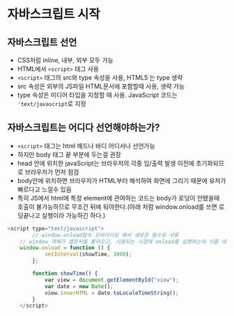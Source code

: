 # 자바스크립트 시작

## 자바스크립트 선언

- CSS처럼 inline, 내부, 외부 모두 가능
- HTML에서 `<script>` 태그 사용
- `<script>` 태그의 src와 type 속성을 사용, HTML5 는 type 생략
- src 속성은 외부의 JS파일 HTML문서에 포함할때 사용, 생략 가능
- type 속성은 미디어 타입을 지정할 때 사용. JavaScript 코드는 `'text/javascript`로 지정

## 자바스크립트는 어디다 선언해야하는가?

- `<script>` 태그는 html 헤드나 바디 어디서나 선언가능
- 하지만 body 태그 끝 부분에 두는걸 권장
- head 안에 위치한 javaScript는 브라우저의 각종 입/출력 발생 이전에 초기화되므로 브라우저가 먼저 점검
- body안에 위치하면 브라우저가 HTML부터 해석하여 화면에 그리기 때문에 유저가 빠르다고 느낄수 있음
- 특히 JS에서 html에 특정 element에 관여하는 코드는 body가 로딩이 안됐을때 호출이 불가능하므로 무조건 뒤에 둬야한다.(아래 처럼 window.onload를 쓰면 로딩끝나고 실행이라 가능하긴 하다.)

```js
<script type="text/javascript">
		// window.onload함수 오버라이딩 해서 새로운 함수로 사용
    // window 객체가 웹문서를 불러오고, 사용되는 시점에 onload를 실행하는데 이를 내가 재정의했다고 생각하면된다.
    window.onload = function () {
			setInterval(showTime, 1000);
		};

		function showTime() {
			var view = document.getElementById("view");
			var date = new Date();
			view.innerHTML = date.toLocaleTimeString();
		}
	</script>
```
